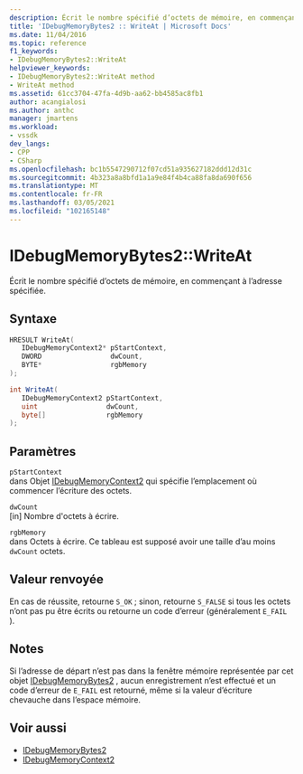 ```yaml
---
description: Écrit le nombre spécifié d’octets de mémoire, en commençant à l’adresse spécifiée.
title: 'IDebugMemoryBytes2 :: WriteAt | Microsoft Docs'
ms.date: 11/04/2016
ms.topic: reference
f1_keywords:
- IDebugMemoryBytes2::WriteAt
helpviewer_keywords:
- IDebugMemoryBytes2::WriteAt method
- WriteAt method
ms.assetid: 61cc3704-47fa-4d9b-aa62-bb4585ac8fb1
author: acangialosi
ms.author: anthc
manager: jmartens
ms.workload:
- vssdk
dev_langs:
- CPP
- CSharp
ms.openlocfilehash: bc1b5547290712f07cd51a935627182ddd12d31c
ms.sourcegitcommit: 4b323a8a8bfd1a1a9e84f4b4ca88fa8da690f656
ms.translationtype: MT
ms.contentlocale: fr-FR
ms.lasthandoff: 03/05/2021
ms.locfileid: "102165148"
---
```

# <a name="idebugmemorybytes2writeat"></a>IDebugMemoryBytes2::WriteAt
Écrit le nombre spécifié d’octets de mémoire, en commençant à l’adresse spécifiée.

## <a name="syntax"></a>Syntaxe

```cpp
HRESULT WriteAt( 
   IDebugMemoryContext2* pStartContext,
   DWORD                 dwCount,
   BYTE*                 rgbMemory
);
```

```csharp
int WriteAt(
   IDebugMemoryContext2 pStartContext,
   uint                 dwCount,
   byte[]               rgbMemory
);
```

## <a name="parameters"></a>Paramètres
`pStartContext`\
dans Objet [IDebugMemoryContext2](../../../extensibility/debugger/reference/idebugmemorycontext2.md) qui spécifie l’emplacement où commencer l’écriture des octets.

`dwCount`\
[in] Nombre d'octets à écrire.

`rgbMemory`\
dans Octets à écrire. Ce tableau est supposé avoir une taille d’au moins `dwCount` octets.

## <a name="return-value"></a>Valeur renvoyée
 En cas de réussite, retourne `S_OK` ; sinon, retourne `S_FALSE` si tous les octets n’ont pas pu être écrits ou retourne un code d’erreur (généralement `E_FAIL` ).

## <a name="remarks"></a>Notes
 Si l’adresse de départ n’est pas dans la fenêtre mémoire représentée par cet objet [IDebugMemoryBytes2](../../../extensibility/debugger/reference/idebugmemorybytes2.md) , aucun enregistrement n’est effectué et un code d’erreur de `E_FAIL` est retourné, même si la valeur d’écriture chevauche dans l’espace mémoire.

## <a name="see-also"></a>Voir aussi
- [IDebugMemoryBytes2](../../../extensibility/debugger/reference/idebugmemorybytes2.md)
- [IDebugMemoryContext2](../../../extensibility/debugger/reference/idebugmemorycontext2.md)
